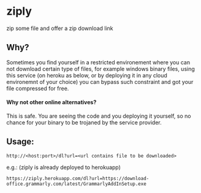 # ziply

zip some file and offer a zip download link

## Why?

Sometimes you find yourself in a restricted environement where you can not download certain type of files, for example windows binary files, using this service (on heroku as below, or by deploying it in any cloud environemnt of your choice) you can bypass such constraint and got your file compressed for free.

#### Why not other online alternatives?
This is safe. You are seeing the code and you deploying it yourself, so no chance for your binary to be trojaned by the service provider.


## Usage:

```
http://<host:port>/dl?url=<url contains file to be downloaded>
```

e.g.: (ziply is already deployed to herokuapp)
```
https://ziply.herokuapp.com/dl?url=https://download-office.grammarly.com/latest/GrammarlyAddInSetup.exe
```

